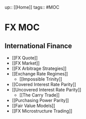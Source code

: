 up:: [[Home]]
tags:: #MOC 
# FX MOC
## International Finance
- [[FX Quote]]
- [[FX Market]]
- [[FX Arbitrage Strategies]]
- [[Exchange Rate Regimes]]
	- [[Impossible Trinity]]
- [[Covered Interest Rate Parity]]
- [[Uncovered Interest Rate Parity]]
	- [[The Carry Trade]]
- [[Purchasing Power Parity]]
- [[Fair Value Models]]
- [[FX Microstructure Trading]]